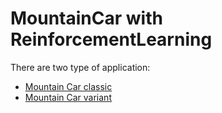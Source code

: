 # MountainCar with ReinforcementLearning
There are two type of application:
* [Mountain Car classic](MountainCar.ipynb)
* [Mountain Car variant](MountainCar_modLaser.ipynb)

